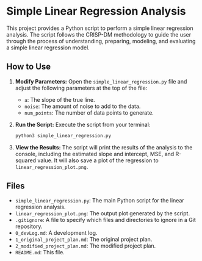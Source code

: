 # Simple Linear Regression Analysis

This project provides a Python script to perform a simple linear regression analysis. The script follows the CRISP-DM methodology to guide the user through the process of understanding, preparing, modeling, and evaluating a simple linear regression model.

## How to Use

1.  **Modify Parameters:** Open the `simple_linear_regression.py` file and adjust the following parameters at the top of the file:
    *   `a`: The slope of the true line.
    *   `noise`: The amount of noise to add to the data.
    *   `num_points`: The number of data points to generate.

2.  **Run the Script:** Execute the script from your terminal:
    ```bash
    python3 simple_linear_regression.py
    ```

3.  **View the Results:** The script will print the results of the analysis to the console, including the estimated slope and intercept, MSE, and R-squared value. It will also save a plot of the regression to `linear_regression_plot.png`.

## Files

*   `simple_linear_regression.py`: The main Python script for the linear regression analysis.
*   `linear_regression_plot.png`: The output plot generated by the script.
*   `.gitignore`: A file to specify which files and directories to ignore in a Git repository.
*   `0_devLog.md`: A development log.
*   `1_original_project_plan.md`: The original project plan.
*   `2_modified_project_plan.md`: The modified project plan.
*   `README.md`: This file.